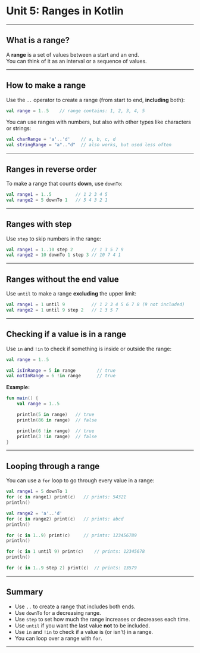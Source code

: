 # Unit 5: Ranges in Kotlin
---

## What is a range?

A **range** is a set of values between a start and an end.  
You can think of it as an interval or a sequence of values.

---

## How to make a range

Use the `..` operator to create a range (from start to end, **including** both):

```kotlin
val range = 1..5    // range contains: 1, 2, 3, 4, 5
```

You can use ranges with numbers, but also with other types like characters or strings:

```kotlin
val charRange = 'a'..'d'    // a, b, c, d
val stringRange = "a".."d"  // also works, but used less often
```

---

## Ranges in reverse order

To make a range that counts **down**, use `downTo`:

```kotlin
val range1 = 1..5         // 1 2 3 4 5
val range2 = 5 downTo 1   // 5 4 3 2 1
```

---

## Ranges with step

Use `step` to skip numbers in the range:

```kotlin
val range1 = 1..10 step 2       // 1 3 5 7 9
val range2 = 10 downTo 1 step 3 // 10 7 4 1
```

---

## Ranges without the end value

Use `until` to make a range **excluding** the upper limit:

```kotlin
val range1 = 1 until 9          // 1 2 3 4 5 6 7 8 (9 not included)
val range2 = 1 until 9 step 2   // 1 3 5 7
```

---

## Checking if a value is in a range

Use `in` and `!in` to check if something is inside or outside the range:

```kotlin
val range = 1..5

val isInRange = 5 in range        // true
val notInRange = 6 !in range      // true
```

**Example:**

```kotlin
fun main() {
    val range = 1..5

    println(5 in range)   // true
    println(86 in range)  // false

    println(6 !in range)  // true
    println(3 !in range)  // false
}
```

---

## Looping through a range

You can use a `for` loop to go through every value in a range:

```kotlin
val range1 = 5 downTo 1
for (c in range1) print(c)   // prints: 54321
println()

val range2 = 'a'..'d'
for (c in range2) print(c)   // prints: abcd
println()

for (c in 1..9) print(c)     // prints: 123456789
println()

for (c in 1 until 9) print(c)    // prints: 12345678
println()

for (c in 1..9 step 2) print(c)  // prints: 13579
```

---

## Summary

- Use `..` to create a range that includes both ends.
- Use `downTo` for a decreasing range.
- Use `step` to set how much the range increases or decreases each time.
- Use `until` if you want the last value **not** to be included.
- Use `in` and `!in` to check if a value is (or isn't) in a range.
- You can loop over a range with `for`.

---